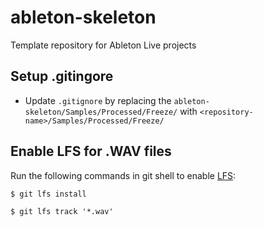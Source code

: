 # ableton-skeleton
Template repository for Ableton Live projects

## Setup .gitingore
- Update `.gitignore` by replacing the `ableton-skeleton/Samples/Processed/Freeze/` with `<repository-name>/Samples/Processed/Freeze/`

## Enable LFS for .WAV files
Run the following commands in git shell to enable [LFS](https://git-lfs.github.com/):

`$ git lfs install`

`$ git lfs track '*.wav'`
